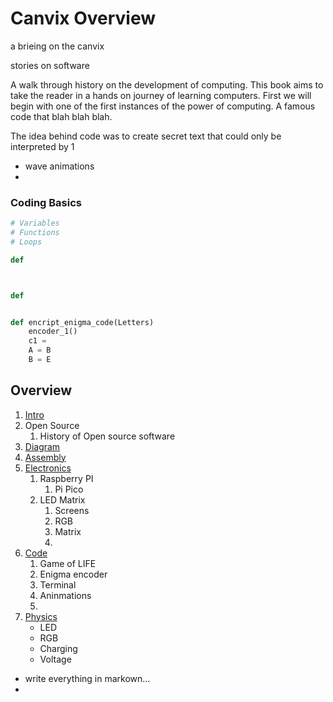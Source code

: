 # Canvix Overview

a brieing on the canvix

stories on software

A walk through history on the development of computing. This book aims to take the reader in a hands on journey of learning computers. First we will begin with one of the first instances of the power of computing. A famous code that blah blah blah. 

The idea behind code was to create secret text that could only be interpreted by 1


- wave animations
- 

### Coding Basics
```python
# Variables
# Functions
# Loops

def 
```

```python


def 


def encript_enigma_code(Letters)
    encoder_1()
    c1 = 
    A = B
    B = E

```


## Overview

1. [Intro](Intro)
2. Open Source
   1. History of Open source software
3. [Diagram](Diagram)
4. [Assembly](Assembly)
5. [Electronics](Electronics)
   1. Raspberry PI
      1. Pi Pico
   2. LED Matrix
      1. Screens
      2. RGB
      3. Matrix
      4. 
6. [Code](Code)
   1. Game of LIFE
   2. Enigma encoder
   3. Terminal
   4. Aninmations
   5. 
7. [Physics](Physics)
    - LED
    - RGB
    - Charging
    - Voltage


- write everything in markown...
- 